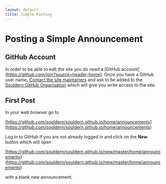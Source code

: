 ```yaml
---
layout: default
title: Simple Posting
---
```


# Posting a Simple Announcement

## GitHub Account

In order to be able to edit the site you do need a
  [GitHub account](https://github.com/join?source=header-home].
  Once you have a GitHub user
  name, [Contact the site  maintainers](/home/contact-website)
  and ask to be added to
  the [Souldern GitHub Organisation](https://github.com/orgs/souldern/people)
  which will give you write access to the site.
  
## First Post
In your web browser go to

[https://github.com/souldern/souldern.github.io/home/announcements]
(https://github.com/souldern/souldern.github.io/home/announcements)

Log in to GitHub if you are not already logged in and click on the **New** button
which will open

[https://github.com/souldern/souldern.github.io/new/master/home/announcements]
(https://github.com/souldern/souldern.github.io/new/master/home/announcements)

with a blank new announcement.
